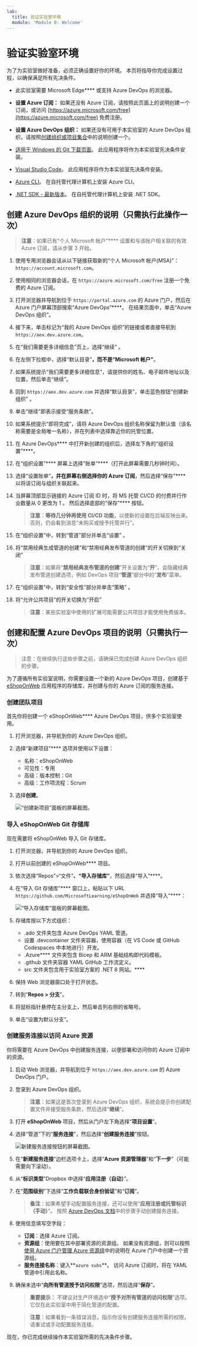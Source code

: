 ```yaml
---
lab:
  title: 验证实验室环境
  module: 'Module 0: Welcome'
---
```


# 验证实验室环境

为了为实验室做好准备，必须正确设置好你的环境。 本页将指导你完成设置过程，以确保满足所有先决条件。

- 此实验室需要 Microsoft Edge**** 或支持 Azure DevOps 的浏览器[](https://learn.microsoft.com/azure/devops/server/compatibility?view=azure-devops#web-portal-supported-browsers)。

- **设置 Azure 订阅：** 如果还没有 Azure 订阅，请按照此页面上的说明创建一个订阅，或访问 [https://azure.microsoft.com/free](https://azure.microsoft.com/free) 免费注册。

- **设置 Azure DevOps 组织：** 如果还没有可用于本实验室的 Azure DevOps 组织，请按照[创建组织或项目集合](https://learn.microsoft.com/azure/devops/organizations/accounts/create-organization)中的说明创建一个。
- [适用于 Windows 的 Git 下载页面](https://gitforwindows.org/)。 此应用程序将作为本实验室先决条件安装。

- [Visual Studio Code](https://code.visualstudio.com/)。 此应用程序将作为本实验室先决条件安装。

- [Azure CLI](https://learn.microsoft.com/cli/azure/install-azure-cli)。 在自托管代理计算机上安装 Azure CLI。

- [.NET SDK - 最新版本](https://dotnet.microsoft.com/download/visual-studio-sdks)。 在自托管代理计算机上安装 .NET SDK。

## 创建 Azure DevOps 组织的说明（只需执行此操作一次）

> **注意**：如果已有“个人 Microsoft 帐户”**** 设置和与该帐户相关联的有效 Azure 订阅，请从步骤 3 开始。

1. 使用专用浏览器会话从以下链接获取新的“个人 Microsoft 帐户(MSA)”：`https://account.microsoft.com`。

1. 使用相同的浏览器会话，在 `https://azure.microsoft.com/free` 注册一个免费的 Azure 订阅。

1. 打开浏览器并导航到位于 `https://portal.azure.com` 的 Azure 门户，然后在 Azure 门户屏幕顶部搜索“Azure DevOps”****。 在结果页面中，单击“Azure DevOps 组织”。

1. 接下来，单击标记为“我的 Azure DevOps 组织”的链接或者直接导航到 `https://aex.dev.azure.com`。

1. 在“我们需要更多详细信息”页上，选择“继续” 。

1. 在左侧下拉框中，选择“默认目录”****，而不是“Microsoft 帐户”****。

1. 如果系统提示“我们需要更多详细信息”，请提供你的姓名、电子邮件地址以及位置，然后单击“继续”。

1. 回到 `https://aex.dev.azure.com` 并选择“默认目录”，单击蓝色按钮“创建新组织” 。

1. 单击“继续”即表示接受“服务条款”。

1. 如果系统提示“即将完成”，请将 Azure DevOps 组织名称保留为默认值（该名称需要是全局唯一名称），并在列表中选择靠近你的托管位置。

1. 在 Azure DevOps**** 中打开新创建的组织后，选择左下角的“组织设置”****。

1. 在“组织设置”**** 屏幕上选择“账单”****（打开此屏幕需要几秒钟时间）。

1. 选择“设置账单”****，并在屏幕右侧选择你的 Azure 订阅****，然后选择“保存”**** 以将该订阅与组织关联起来。

1. 当屏幕顶部显示链接的 Azure 订阅 ID 时，将 MS 托管 CI/CD 的付费并行作业数量从 0 更改为 1  。 然后选择底部的“保存”**** 按钮。

   > **注意**：**等待几分钟再使用 CI/CD 功能**，以使新的设置在后端反映出来。 否则，仍会看到消息“未购买或授予托管并行”。

1. 在“组织设置”中，转到“管道”部分并单击“设置”  。

1. 将“禁用经典生成管道的创建”和“禁用经典发布管道的创建”的开关切换到“关闭”

   > **注意**：如果将“**禁用经典发布管道的创建**”开关设置为“**开**”，会隐藏经典发布管道创建选项，例如 DevOps 项目“**管道**”部分中的“**发布**”菜单。

1. 在“组织设置”中，转到“安全性”部分并单击“策略”  。

1. 将“允许公共项目”的开关切换为“开启”

   > **注意**：某些实验室中使用的扩展可能需要公共项目才能使用免费版本。

## 创建和配置 Azure DevOps 项目的说明（只需执行一次）

> 注意：在继续执行这些步骤之前，请确保已完成创建 Azure DevOps 组织的步骤。

为了遵循所有实验室说明，你需要设置一个新的 Azure DevOps 项目，创建基于 [eShopOnWeb](https://github.com/MicrosoftLearning/eShopOnWeb) 应用程序的存储库，并创建与你的 Azure 订阅的服务连接。

### 创建团队项目

首先你将创建一个 eShopOnWeb**** Azure DevOps 项目，供多个实验室使用。

1. 打开浏览器，并导航到你的 Azure DevOps 组织。

1. 选择“新建项目”**** 选项并使用以下设置：

   - 名称：eShopOnWeb
   - 可见性：专用
   - 高级：版本控制：Git
   - 高级：工作项流程：Scrum

1. 选择**创建**。

   ![“创建新项目”面板的屏幕截图。](images/create-project.png)

### 导入 eShopOnWeb Git 存储库

现在需要将 eShopOnWeb 导入 Git 存储库。

1. 打开浏览器，并导航到你的 Azure DevOps 组织。

1. 打开以前创建的 eShopOnWeb**** 项目。

1. 依次选择“Repos”>“文件”****、“导入存储库”****，然后选择“导入”****。

1. 在“导入 Git 存储库”**** 窗口上，粘贴以下 URL `https://github.com/MicrosoftLearning/eShopOnWeb` 并选择“导入”****：

   ![“导入存储库”面板的屏幕截图。](images/import-repo.png)

1. 存储库按以下方式组织：

   - .ado 文件夹包含 Azure DevOps YAML 管道。
   - 设置 .devcontainer 文件夹容器，使用容器（在 VS Code 或 GitHub Codespaces 中本地进行）开发。
   - .Azure**** 文件夹包含 Bicep 和 ARM 基础结构即代码模板。
   - .github 文件夹容器 YAML GitHub 工作流定义。
   - src 文件夹包含用于实验室方案的 .NET 8 网站。****

1. 保持 Web 浏览器窗口处于打开状态。

1. 转到“**Repos > 分支**”。

1. 将鼠标指针悬停在主分支上，然后单击列右侧的省略号。

1. 单击“设置为默认分支”。

### 创建服务连接以访问 Azure 资源

你将需要在 Azure DevOps 中创建服务连接，以便部署和访问你的 Azure 订阅中的资源。

1. 启动 Web 浏览器，并导航到位于 `https://aex.dev.azure.com` 的 Azure DevOps 门户。

1. 登录到 Azure DevOps 组织。

   > **注意**：如果这是首次登录到 Azure DevOps 组织，系统会提示你创建配置文件并接受服务条款，然后选择“**继续**”。

1. 打开 **eShopOnWeb** 项目，然后从门户左下角选择“**项目设置**”。

1. 选择“管道”下的“**服务连接**”，然后选择“**创建服务连接**”按钮。

   ![新建服务连接按钮的屏幕截图。](images/new-service-connection.png)

1. 在“**新建服务连接**”边栏选项卡上，选择“**Azure 资源管理器**”和“**下一步**”（可能需要向下滚动）。

1. 从“**标识类型**”Dropbox 中选择“**应用注册（自动）**”。

1. 在“**范围级别**”下选择“**工作负载联合身份验证**”和“**订阅**”。

   > **备注**：如果希望手动配置服务连接，还可以使用“**应用注册或托管标识（手动）**”。 按照 [Azure DevOps 文档](https://learn.microsoft.com/azure/devops/pipelines/library/connect-to-azure)中的步骤手动创建服务连接。

1. 使用信息填写空字段：

   - **订阅**：选择 Azure 订阅。
   - **资源组**：使用要在其中部署资源的资源组。 如果没有资源组，则可以按照[使用 Azure 门户管理 Azure 资源组](https://learn.microsoft.com/azure/azure-resource-manager/management/manage-resource-groups-portal)中的说明在 Azure 门户中创建一个资源组。
   - **服务连接名称**：键入**`azure subs`**。 访问 Azure 订阅时，将在 YAML 管道中引用此名称。

1. 确保未选中“**向所有管道授予访问权限**”选项，然后选择“**保存**”。

   > **重要提示：** 不建议对生产环境选中“**授予对所有管道的访问权限**”选项。 它仅在此实验室中用于简化管道的配置。

   > **注意**：如果看到一条错误消息，指示你没有创建服务连接所需的权限，请重试或手动配置服务连接。

现在，你已完成继续操作本实验室所需的先决条件步骤。

